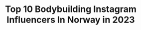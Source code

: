 ---
title: Top 10 Bodybuilding Instagram Influencers In Norway in 2023
description: >-
  Find top bodybuilding Instagram influencers in Norway in 2023. Most popular hashtags: #fitness #bodybuilding #girlswholift #workout.
platform: Instagram
hits: 21
text_top: Discover the best Instagram profiles on inBeat.
text_bottom: Our platform has 21 Instagram influencers like this in Norway for you to contact.
profiles:
  - username: "coachsigvar"
    fullname: >-
      Sigvar Garfors
    bio: >-
      Online-coach @mx3.no 🖥 PT @optimaltrening🏋🏻‍♂️ Osteopat Nasjonal mester i styrkeløft🥇 Tidl. landslagsutøver i bodybuilding💪🏻 #CoachSigvar Coaching? 👇🏻
    location: "Norway"
    followers: 11174
    engagement: 611
    commentsToLikes: 0.034875
    id: ckap0uwq4rwt10i78jechtngx
    verified: false
    hashtags: "#liveterbestute, #mx3, #gains, #coachsigvar"
  - username: "sunnivaan"
    fullname: >-
      SUNNIVA ANGLEN
    bio: >-
      🕊 Trondheim 🤍 Team @tights_no & @celsiusnorge 📔 Bevegelsesvitenskap NTNU ▫️ IFBB bikinifitness
    location: "Norway"
    followers: 3810
    engagement: 1742
    commentsToLikes: 0.099278
    id: ck8t6uti7ermy0j78doj3ppa1
    verified: false
    hashtags: "#ifbb, #betterbodies, #curves, #selfie"
  - username: "solveigkg"
    fullname: >-
      Solveig Kjøren Gjelstad
    bio: >-
      Life • lifting • fitness 🤍🏋🏼‍♀️🏆 📲 Collabs: solveig.kjoren@hotmail.com 🥇 Oslo Grand Prix 2019 🥉NM 2019 💙 Team @nocconorge | @tights_no ☀️ @nardosol
    location: "Norway"
    followers: 19479
    engagement: 715
    commentsToLikes: 0.040182
    id: ck9web8xdjien0j786scxwwnf
    verified: false
    hashtags: "#lifting, #tb, #girlswholift, #fit"
  - username: "jannicke_hk"
    fullname: >-
      🄹🄰🄽🄽🄸🄲🄺🄴 🇳🇴
    bio: >-
      ✮ IFBB Bodyfitness ➞ @teamtoppform_fitnessklubb 🥈 NM 2019 🥈 SO 2019 ✮ @mmsports_norge ✮ Dirt.no
    location: "Norway"
    followers: 21024
    engagement: 403
    commentsToLikes: 0.055512
    id: ck8t68geucnev0j78jn1pjajk
    verified: false
    hashtags: "#boostboxambassad, #motivation, #muscle, #bootyonfire"
  - username: "aktivmamma"
    fullname: >-
      Cathrine 🇳🇴
    bio: >-
      •CF Athlete •Mom and wife @petterkmortvedt •Web coach👉🏻 @elitept.no •@dirt.norge - use Cathrine25 •@heartoflule- use cath20 for a discount
    location: "Norway"
    followers: 22787
    engagement: 423
    commentsToLikes: 0.062111
    id: ck5q44os5nqso0i11w2n0z62s
    verified: false
    hashtags: "#healthy, #runners, #instagram, #workoutmotivation"
  - username: "heddajosefineh"
    fullname: >-
      Hedda Josefine | Fitness
    bio: >-
      Hedda Josefine Hjelmark ✖️Ambassador - @mmsports_norge Contact👇🏻 mehedda@hotmail.no 🔒🖤 @lucipher.d
    location: "Norway"
    followers: 2824
    engagement: 747
    commentsToLikes: 0.120969
    id: ckaoum6ai0vkv0i78m0kxb7v5
    verified: false
    hashtags: "#getinshape, #gymlifestyles, #weighttraining, #fitsporation"
  - username: "mo9ca86"
    fullname: >-
      Monica 🇳🇴
    bio: >-
      Ambassadør for @icaniwill bruk koden MONICAS20 og få 20% rabatt❤️
    location: "Norway"
    followers: 6415
    engagement: 970
    commentsToLikes: 0.130932
    id: ck8t6picmeda90j78nb1kbfau
    verified: false
    hashtags: "#fitnesslifestyle, #girlswholift, #weightlifting, #platinumpixie"
  - username: "ingridkristiansen_"
    fullname: >-
      PT Ingrid Kristiansen
    bio: >-
      FITNESS • HEALTH • LIFESTYLE 📍Tromsø, Norway 🏋🏼‍♀️Personal trainer @skyfitnesstromsoe INGRIDK20 for 20% hos @icaniwill 🖤Ambassadør @mmsports_norge
    location: "Norway"
    followers: 4566
    engagement: 1061
    commentsToLikes: 0.114398
    id: ck8t68e32cn750j78d0yv667f
    verified: false
    hashtags: "#norwegian, #happiness, #skyfitnessnorge, #lifting"
  - username: "andreamadelennorway"
    fullname: >-
      🍍 Andrea Madelen Hauge Bjønnes
    bio: >-
      IFBB Bikini Fitness Athlete Cheerleader ✖️ DNB ✖️ @nocconorge Student Ambassador ✖️ @tights_no ✖️ @boostbox.no ✖️ Team Fit2gether
    location: "Norway"
    followers: 11200
    engagement: 433
    commentsToLikes: 0.038573
    id: ckaos2ci0pudc0i78380uj68e
    verified: false
    hashtags: "#couple, #workout, #photography, #scandinaviandesign"
  - username: "italofeliperm"
    fullname: >-
      Ítalo Felipe🇧🇷Fitness Trainer
    bio: >-
      🔹Elite Online Trainer - Results wherever you are ! 🔹@myproteinno - MPITALO = 40% discount ——————————————————————————— ⬇️Youtube🎥
    location: "Norway"
    followers: 6811
    engagement: 302
    commentsToLikes: 0.127128
    id: ck5bvo8b6k1up0i113ltkfqtl
    verified: false
    hashtags: "#reelsinstagram, #workout, #myprotein, #workoutmotivation"
---